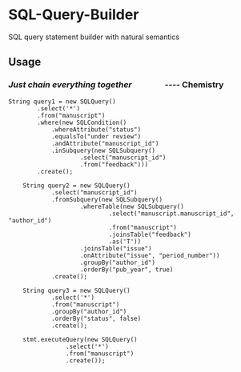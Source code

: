 # SQL-Query-Builder
SQL query statement builder with natural semantics

Usage
----
### *Just chain everything together* &nbsp; &nbsp; &nbsp; &nbsp; &nbsp; &nbsp; &nbsp; &nbsp; ---- Chemistry

	String query1 = new SQLQuery()
			.select('*')
			.from("manuscript")
			.where(new SQLCondition()
				.whereAttribute("status")
				.equalsTo("under review")
				.andAttribute("manuscript_id")
				.inSubquery(new SQLSubquery()
						.select("manuscript_id")
						.from("feedback")))
			.create();
		
		String query2 = new SQLQuery()
				.select("manuscript_id")
				.fromSubquery(new SQLSubquery()
						.whereTable(new SQLSubquery()
								.select("manuscript.manuscript_id", "author_id")
								.from("manuscript")
								.joinsTable("feedback")
								.as('T'))
						.joinsTable("issue")
						.onAttribute("issue", "period_number"))
						.groupBy("author_id")
						.orderBy("pub_year", true)
				.create();
		
		String query3 = new SQLQuery()
				.select('*')
				.from("manuscript")
				.groupBy("author_id")
				.orderBy("status", false)
				.create();
		
		stmt.executeQuery(new SQLQuery()
					.select('*')
					.from("manuscript")
					.create());